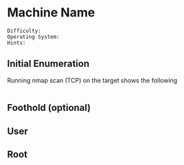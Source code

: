 # Machine Name
```
Difficulty:
Operating System:
Hints:
```
## Initial Enumeration
Running nmap scan (TCP) on the target shows the following
```
```
## Foothold (optional)
## User
## Root
